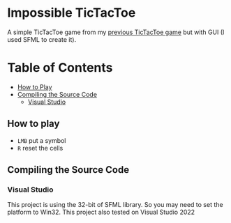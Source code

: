 # Impossible TicTacToe
A simple TicTacToe game from my [previous TicTacToe game](https://github.com/Reynaldev/TicTaC) but with GUI (I used SFML to create it).

# Table of Contents
- [How to Play](https://github.com/Reynaldev/Impossible-TicTacToe/README.md#how-to-play)
- [Compiling the Source Code](https://github.com/Reynaldev/Impossible-TicTacToe/README.md#compiling-the-source-code)
     - [Visual Studio](https://github.com/Reynaldev/Impossible-TicTacToe/README.md#visual-studio)

## How to play
- `LMB` put a symbol
- `R` reset the cells

## Compiling the Source Code
### Visual Studio
This project is using the 32-bit of SFML library. So you may need to set the platform to Win32. This project also tested on Visual Studio 2022
